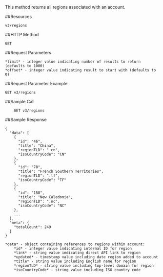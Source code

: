 This method returns all regions associated with an account.

##Resources

	v3/regions

##HTTP Method

	GET

##Request Parameters

	*limit* - integer value indicating number of results to return (defaults to 1000)
	*offset* - integer value indicating result to start with (defaults to 0)

##Request Parameter Example

	GET	v3/regions

##Sample Call
```
	GET	v3/regions
```

##Sample Response
```
{
  "data": [
    {
      "id": "46",
      "title": "China",
      "regionTLD": ".cn",
      "isoCountryCode": "CN"
    },
    {
      "id": "78",
      "title": "French Southern Territories",
      "regionTLD": ".tf",
      "isoCountryCode": "TF"
    },
    {
      "id": "158",
      "title": "New Caledonia",
      "regionTLD": ".nc",
      "isoCountryCode": "NC"
    },
    ...
  ],
  "meta": {
    "totalCount": 249
  }
}
```

	*data* - object containing references to regions within account:
		*id* - integer value indicating internal ID for region
		*link* - string value indicating direct API link to region
		*updated* - timestamp value including date region added to account
		*title* - string value including English name for region
		*regionTLD* - string value including top-level domain for region
		*isoCountryCode* - string value including ISO country code
